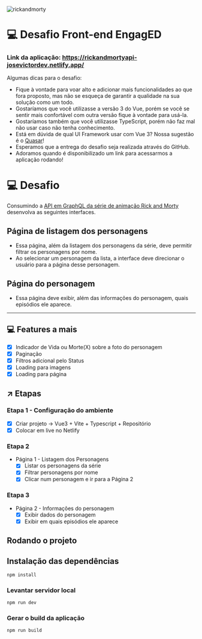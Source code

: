 ![rickandmorty](https://user-images.githubusercontent.com/66215200/223308926-7cb4d2e8-a68b-48ac-a462-371cfe4a4095.png)
# 💻 Desafio Front-end EngagED
### Link da aplicação: https://rickandmortyapi-josevictordev.netlify.app/

Algumas dicas para o desafio:

- Fique à vontade para voar alto e adicionar mais funcionalidades ao que fora proposto,
mas não se esqueça de garantir a qualidade na sua solução como um todo.
- Gostaríamos que você utilizasse a versão 3 do Vue, porém se você se sentir mais
confortável com outra versão fique à vontade para usá-la.
- Gostaríamos também que você utilizasse TypeScript, porém não faz mal não usar caso
não tenha conhecimento.
- Está em dúvida de qual UI Framework usar com Vue 3? Nossa sugestão é o [Quasar](http://quasar.dev/)!
- Esperamos que a entrega do desafio seja realizada através do GitHub.
- Adoramos quando é disponibilizado um link para acessarmos a aplicação rodando!

# 💻 Desafio

Consumindo a [API em GraphQL da série de animação Rick and Morty](https://rickandmortyapi.com/documentation) desenvolva as
seguintes interfaces.

## Página de listagem dos personagens

- Essa página, além da listagem dos personagens da série, deve permitir filtrar os
personagens por nome.
- Ao selecionar um personagem da lista, a interface deve direcionar o usuário para a
página desse personagem.

## Página do personagem

- Essa página deve exibir, além das informações do personagem, quais episódios ele
aparece.

---

## 💻 **Features a mais**
- [x]  Indicador de Vida ou Morte(X) sobre a foto do personagem 
- [x]  Paginação
- [x]  Filtros adicional pelo Status
- [x]  Loading para imagens
- [x]  Loading para página

## ↗ Etapas

### Etapa 1 - Configuração do ambiente

- [x]  Criar projeto → Vue3 + Vite + Typescript + Repositório
- [x]  Colocar em live no Netlify

### Etapa 2

- Página 1 - Listagem dos Personagens
    - [x]  Listar os personagens da série
    - [x]  Filtrar personagens por nome
    - [x]  Clicar num personagem e ir para a Página 2

### Etapa 3
- Página 2 - Informações do personagem
    - [x]  Exibir dados do personagem
    - [x]  Exibir em quais episódios ele aparece

## Rodando o projeto

## Instalação das dependências

```sh
npm install
```

### Levantar servidor local

```sh
npm run dev
```

### Gerar o build da aplicação

```sh
npm run build
```
